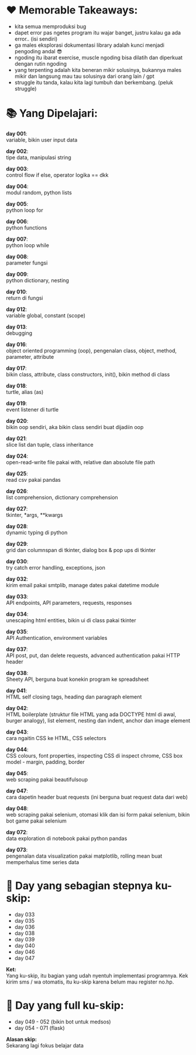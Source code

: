 # ❤ Memorable Takeaways:
- kita semua memproduksi bug
- dapet error pas ngetes program itu wajar banget, justru kalau ga ada error.. (isi sendiri)
- ga males eksplorasi dokumentasi library adalah kunci menjadi pengoding andal 😎
- ngoding itu ibarat exercise, muscle ngoding bisa dilatih dan diperkuat dengan rutin ngoding
- yang terpenting adalah kita beneran mikir solusinya, bukannya males mikir dan langsung mau tau solusinya dari orang lain / gpt
- struggle itu tanda, kalau kita lagi tumbuh dan berkembang. (peluk struggle)



# 📚 Yang Dipelajari: 
**day 001**: <br>
variable, bikin user input data

**day 002**: <br>
tipe data, manipulasi string

**day 003**: <br>
control flow if else, operator logika == dkk

**day 004**: <br>
modul random, python lists

**day 005**: <br>
python loop for

**day 006**: <br>
python functions

**day 007**: <br>
python loop while

**day 008**: <br>
parameter fungsi

**day 009**: <br>
python dictionary, nesting

**day 010**: <br>
return di fungsi

**day 012**: <br>
variable global, constant (scope)

**day 013**: <br>
debugging

**day 016**: <br>
object oriented programming (oop), pengenalan class, object, method, parameter, attribute

**day 017**: <br>
bikin class, attribute, class constructors, init(), bikin method di class

**day 018**: <br>
turtle, alias (as)

**day 019**: <br>
event listener di turtle

**day 020**: <br>
bikin oop sendiri, aka bikin class sendiri buat dijadiin oop

**day 021**: <br>
slice list dan tuple, class inheritance

**day 024**: <br>
open-read-write file pakai with, relative dan absolute file path

**day 025**: <br>
read csv pakai pandas

**day 026**: <br>
list comprehension, dictionary comprehension

**day 027**: <br>
tkinter, *args, **kwargs

**day 028**: <br>
dynamic typing di python

**day 029**: <br>
grid dan columnspan di tkinter, dialog box & pop ups di tkinter

**day 030**: <br>
try catch error handling, exceptions, json

**day 032**: <br>
kirim email pakai smtplib, manage dates pakai datetime module

**day 033**: <br>
API endpoints, API parameters, requests, responses

**day 034**: <br>
unescaping html entities, bikin ui di class pakai tkinter

**day 035**: <br>
API Authentication, environment variables

**day 037**: <br>
API post, put, dan delete requests, advanced authentication pakai HTTP header

**day 038**: <br>
Sheety API, berguna buat konekin program ke spreadsheet

**day 041**: <br>
HTML self closing tags, heading dan paragraph element

**day 042**: <br>
HTML boilerplate (struktur file HTML yang ada DOCTYPE html di awal, burger analogy), list element, nesting dan indent, anchor dan image element

**day 043**: <br>
cara ngaitin CSS ke HTML, CSS selectors 

**day 044**: <br>
CSS colours, font properties, inspecting CSS di inspect chrome, CSS box model - margin, padding, border

**day 045**: <br>
web scraping pakai beautifulsoup

**day 047**: <br>
cara dapetin header buat requests (ini berguna buat request data dari web)

**day 048**: <br>
web scraping pakai selenium, otomasi klik dan isi form pakai selenium, bikin bot game pakai selenium

**day 072**: <br>
data exploration di notebook pakai python pandas

**day 073**: <br>
pengenalan data visualization pakai matplotlib, rolling mean buat memperhalus time series data



# 💨 Day yang sebagian stepnya ku-skip:
- day 033
- day 035
- day 036
- day 038
- day 039
- day 040
- day 046
- day 047

**Ket:** <br>
Yang ku-skip, itu bagian yang udah nyentuh implementasi programnya. Kek kirim sms / wa otomatis, itu ku-skip karena belum mau register no.hp.  


# 💨 Day yang full ku-skip:
- day 049 - 052 (bikin bot untuk medsos)
- day 054 - 071 (flask)


**Alasan skip:** <br>
Sekarang lagi fokus belajar data